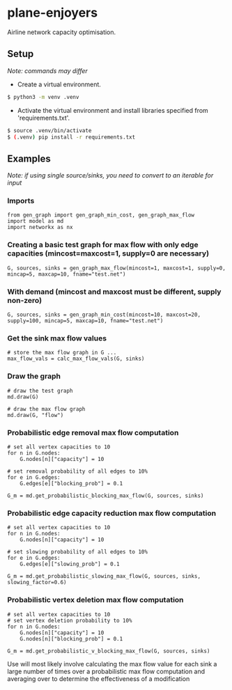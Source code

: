 # plane-enjoyers

Airline network capacity optimisation.

## Setup

*Note: commands may differ*

- Create a virtual environment.
```bash
$ python3 -m venv .venv
```

- Activate the virtual environment and install libraries specified from 'requirements.txt'.
```bash
$ source .venv/bin/activate
$ (.venv) pip install -r requirements.txt
```

## Examples

*Note: if using single source/sinks, you need to convert to an iterable for input*

### Imports
```python3
from gen_graph import gen_graph_min_cost, gen_graph_max_flow
import model as md
import networkx as nx
```

### Creating a basic test graph for max flow with only edge capacities (mincost=maxcost=1, supply=0 are necessary)
```python3
G, sources, sinks = gen_graph_max_flow(mincost=1, maxcost=1, supply=0, mincap=5, maxcap=10, fname="test.net")
```

### With demand (mincost and maxcost must be different, supply non-zero)
```python3
G, sources, sinks = gen_graph_min_cost(mincost=10, maxcost=20, supply=100, mincap=5, maxcap=10, fname="test.net")
```

### Get the sink max flow values
```python3
# store the max flow graph in G ...
max_flow_vals = calc_max_flow_vals(G, sinks)
```

### Draw the graph
```python3
# draw the test graph
md.draw(G)

# draw the max flow graph
md.draw(G, "flow")
```

### Probabilistic edge removal max flow computation
```python3
# set all vertex capacities to 10
for n in G.nodes:
    G.nodes[n]["capacity"] = 10

# set removal probability of all edges to 10%
for e in G.edges:
    G.edges[e]["blocking_prob"] = 0.1

G_m = md.get_probabilistic_blocking_max_flow(G, sources, sinks)
```

### Probabilistic edge capacity reduction max flow computation
```python3
# set all vertex capacities to 10
for n in G.nodes:
    G.nodes[n]["capacity"] = 10

# set slowing probability of all edges to 10%
for e in G.edges:
    G.edges[e]["slowing_prob"] = 0.1

G_m = md.get_probabilistic_slowing_max_flow(G, sources, sinks, slowing_factor=0.6)
```

### Probabilistic vertex deletion max flow computation
```python3
# set all vertex capacities to 10
# set vertex deletion probability to 10%
for n in G.nodes:
    G.nodes[n]["capacity"] = 10
    G.nodes[n]["blocking_prob"] = 0.1

G_m = md.get_probabilistic_v_blocking_max_flow(G, sources, sinks)
```

Use will most likely involve calculating the max flow value for each sink a large
number of times over a probabilistic max flow computation and averaging over
to determine the effectiveness of a modification

